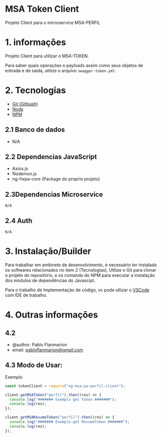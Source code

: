 # MSA Token Client
Projeto Client para o microservice MSA-PERFIL

# 1. informações
Projeto Client para utilizar o MSA-TOKEN.

Para saber quais operações e payloads assim como seus objetos de entrada e de saída, utilize o arquivo `swagger-token.yml`.

# 2. Tecnologias

- [Git (Gitbash)](https://git-scm.com/downloads)
- [Node](https://nodejs.org/en/)
- [NPM](https://www.npmjs.com/)

## 2.1 Banco de dados
- N/A

## 2.2 Dependencias JavaScript
- Axios.js
- Nodemon.js
- ng-fwpa-core (Package do proprio projeto)

## 2.3Dependencias Microservice
    N/A

## 2.4 Auth
    N/A

# 3. Instalação/Builder
Para trabalhar em ambinete de desenvolvimento, é necessário ter instalado os softwares relacionados no item 2 (Tecnologias), Utilize o Git para clonar o projeto do repositório, e os comando do NPM para executar a instalação dos módulos de dependências do Javascipt.


Para o trabalho de Implementação de código, vc pode utlizar o [VSCode](https://code.visualstudio.com/) com IDE de trabalho.

# 4. Outras informações

## 4.2
- @author: Pablo Flanmarion
- email: pabloflanmarion@gmail.com

## 4.3 Modo de Usar:
Exemplo
~~~JavaScript
const tokenClient = require("ng-msa-pa-perfil-client");

client.getMSAToken("perfil").then((res) => {
  console.log("####### Exemplo get Token #######");
  console.log(res);
});

client.getMSAResumeToken("perfil").then((res) => {
  console.log("####### Exemplo get ResumeToken #######");
  console.log(res);
});
~~~
